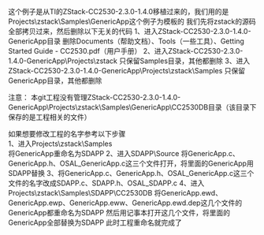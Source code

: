 这个例子是从TI的ZStack-CC2530-2.3.0-1.4.0移植过来的，我们用的是Projects\zstack\Samples\GenericApp这个例子为模板的
我们先将zstack的源码全部拷贝过来，然后删除以下无关的代码
	1、进入ZStack-CC2530-2.3.0-1.4.0-GenericApp目录
	   删除Documents（帮助文档）、Tools（一些工具）、Getting Started Guide - CC2530.pdf（用户手册）
	2、进入ZStack-CC2530-2.3.0-1.4.0-GenericApp\Projects\zstack
	   只保留Samples目录，其他都删除
	3、进入ZStack-CC2530-2.3.0-1.4.0-GenericApp\Projects\zstack\Samples
	   只保留GenericApp目录，其他都删除
	   
注意：
	本git工程没有管理ZStack-CC2530-2.3.0-1.4.0-GenericApp\Projects\zstack\Samples\GenericApp\CC2530DB目录（该目录下保存的是工程相关的文件）

如果想要修改工程的名字参考以下步骤	   
1、进入Projects\zstack\Samples\
   将GenericApp重命名为SDAPP
2、进入SDAPP\Source
   将GenericApp.c、GenericApp.h、OSAL_GenericApp.c这三个文件打开，将里面的GenericApp用SDAPP替换
3、将GenericApp.c、GenericApp.h、OSAL_GenericApp.c这三个文件的名字改成SDAPP.c、SDAPP.h、OSAL_SDAPP.c
4、进入Projects\zstack\Samples\SDAPP\CC2530DB
   将GenericApp.ewd、GenericApp.ewp、GenericApp.eww、GenericApp.ewd.dep这几个文件的GenericApp都重命名为SDAPP
   然后用记事本打开这几个文件，将里面的GenericApp全部替换为SDAPP
   此时工程重命名就完成了
